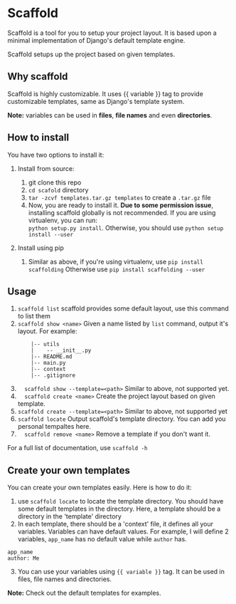 # Scaffold

Scaffold is a tool for you to setup your project layout. It is based upon a minimal implementation of Django's default template engine.

Scaffold setups up the project based on given templates.

## Why scaffold
Scaffold is highly customizable.  It uses {{ variable }} tag to provide customizable templates, same as Django's template system.

**Note:** variables can be used in **files**, **file names** and even **directories**.

## How to install
You have two options to install it:
1.  Install from source:
	1.  git clone this repo
	2.  `cd scafold` directory
	3.  `tar -zcvf templates.tar.gz templates` to create a `.tar.gz` file
	4.  Now, you are ready to install it. **Due to some permission issue**, installing scaffold globally is not recommended. 
	If you are using virtualenv,  you can run:  
	``python setup.py install``.
	Otherwise, you should use 
	``python setup install --user``

2. Install using pip
	1. Similar as above,  if you're using virtualenv, use
	``pip install scaffolding`` 
	Otherwise use 
	``pip install scaffolding --user``

## Usage
1. `scaffold list`
	scaffold provides some default layout, use this command to list them
2. `scaffold show <name>`
	Given a name listed by `list` command, output it's layout. For example:
	```
		|-- utils
		|    -- __init__.py
		|-- README.md
		|-- main.py
		|-- context
		|-- .gitignore

	```
3. `  scaffold show --template=<path>`
	Similar to above, not supported yet.
4. `  scaffold create <name>`
	Create the project layout based on given template.
5.   `scaffold create --template=<path>`
	Similar to above, not supported yet
6. `scaffold locate`
	Output scaffold's template directory. You can add you personal tempaltes here.
7. `  scaffold remove <name>`
	Remove a template if you don't want it.

For a full list of documentation, use ``scaffold -h``

## Create your own templates
You can create your own templates easily. Here is how to do it:
1. use `scaffold locate` to locate the template directory. You should have some default templates in the directory. Here, a template should be a directory in the 'template' directory
2. In each template, there should be a 'context' file, it defines all your variables. Variables can have default values. For example, I will define 2 variables, `app_name` has no default value while `author` has.
```
app_name
author: Me
```
3. You can use your variables using `{{ variable }}` tag. It can be used in files, file names and directories.


**Note:** Check out the default templates for examples.
